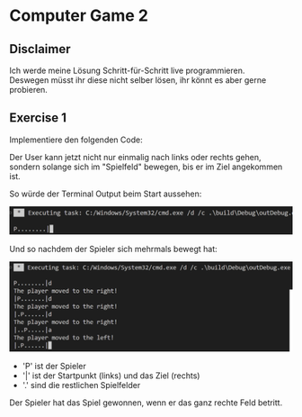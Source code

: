 # Computer Game 2

## Disclaimer

Ich werde meine Lösung Schritt-für-Schritt live programmieren.  
Deswegen müsst ihr diese nicht selber lösen, ihr könnt es aber gerne probieren.

## Exercise 1

Implementiere den folgenden Code:

Der User kann jetzt nicht nur einmalig nach links oder rechts gehen, sondern solange sich im "Spielfeld" bewegen, bis er im Ziel angekommen ist.

So würde der Terminal Output beim Start aussehen:

![alt](../media/Game2_1.png)

Und so nachdem der Spieler sich mehrmals bewegt hat:

![alt](../media/Game2_2.png)

- 'P' ist der Spieler
- '|' ist der Startpunkt (links) und das Ziel (rechts)
- '.' sind die restlichen Spielfelder

Der Spieler hat das Spiel gewonnen, wenn er das ganz rechte Feld betritt.  
